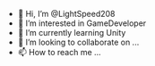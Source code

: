 - 👋 Hi, I’m @LightSpeed208
- 👀 I’m interested in GameDeveloper
- 🌱 I’m currently learning Unity
- 💞️ I’m looking to collaborate on ...
- 📫 How to reach me ...

<!---
LightSpeed208/LightSpeed208 is a ✨ special ✨ repository because its `README.md` (this file) appears on your GitHub profile.
You can click the Preview link to take a look at your changes.
--->
